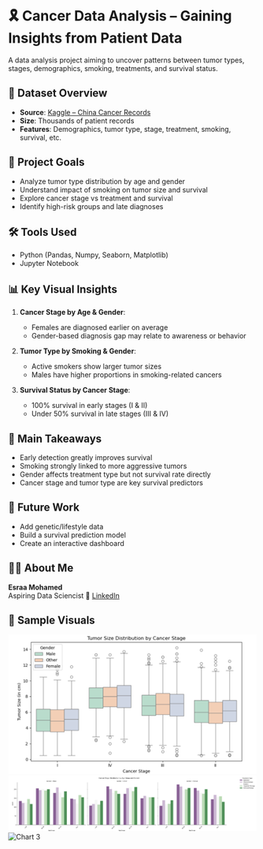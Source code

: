 # 🎗️ Cancer Data Analysis – Gaining Insights from Patient Data

A data analysis project aiming to uncover patterns between tumor types, stages, demographics, smoking, treatments, and survival status.


## 📁 Dataset Overview

- **Source**: [Kaggle – China Cancer Records](https://www.kaggle.com)
- **Size**: Thousands of patient records
- **Features**: Demographics, tumor type, stage, treatment, smoking, survival, etc.


## 🎯 Project Goals

- Analyze tumor type distribution by age and gender  
- Understand impact of smoking on tumor size and survival  
- Explore cancer stage vs treatment and survival  
- Identify high-risk groups and late diagnoses


## 🛠️ Tools Used

- Python (Pandas, Numpy, Seaborn, Matplotlib)  
- Jupyter Notebook


## 📊 Key Visual Insights

1. **Cancer Stage by Age & Gender**:  
   - Females are diagnosed earlier on average  
   - Gender-based diagnosis gap may relate to awareness or behavior  

2. **Tumor Type by Smoking & Gender**:  
   - Active smokers show larger tumor sizes  
   - Males have higher proportions in smoking-related cancers  

3. **Survival Status by Cancer Stage**:  
   - 100% survival in early stages (I & II)  
   - Under 50% survival in late stages (III & IV)


## 🧠 Main Takeaways

- Early detection greatly improves survival  
- Smoking strongly linked to more aggressive tumors  
- Gender affects treatment type but not survival rate directly  
- Cancer stage and tumor type are key survival predictors  


## 🔮 Future Work

- Add genetic/lifestyle data  
- Build a survival prediction model  
- Create an interactive dashboard  


## 👩‍💻 About Me

**Esraa Mohamed**  
Aspiring Data Sciencist
🔗 [LinkedIn](https://www.linkedin.com/in/esraa-mohamed-481545357?lipi=urn%3Ali%3Apage%3Ad_flagship3_profile_view_base_contact_details%3BPtknU%2BTpTGWEGuZ046jLMA%3D%3D)


## 📸 Sample Visuals
![Chart 1](https://github.com/Esraa-MOhamed7/China-Cancer-Analysis/blob/main/tumor%20size%20by%20cancer%20stage.png)
![Chart 2](https://github.com/Esraa-MOhamed7/China-Cancer-Analysis/blob/main/wthat%20is%20the%20best%20treatment%20method.png)
![Chart 3](link_to_chart_3)





